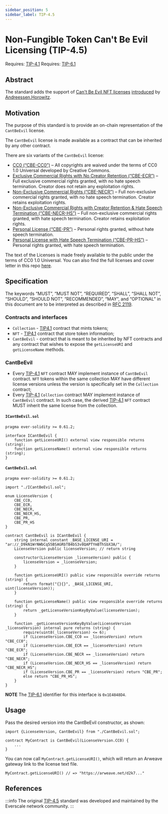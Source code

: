 ```yaml
---
sidebar_position: 5
sidebar_label: TIP-4.5
---
```


# Non-Fungible Token Can't Be Evil Licensing (TIP-4.5)
Requires: [TIP-4.1](1.md)
Requires: [TIP-6.1](./../TIP-6/1.md)

## Abstract
The standard adds the support of [Can't Be Evil NFT licenses](https://github.com/a16z/a16z-contracts) [introduced](https://a16zcrypto.com/introducing-nft-licenses/) by [Andreessen.Horowitz](https://a16z.com).

## Motivation
The purpose of this standard is to provide an on-chain representation of the `CantBeEvil` license.

The `CantBeEvil` license is made available as a contract that can be inherited by any other contract.

There are six variants of the `CantBeEvil` license:

* [CC0 (“CBE-CC0”)](https://arweave.net/_D9kN1WrNWbCq55BSAGRbTB4bS3v8QAPTYmBThSbX3A/0) – All copyrights are waived under the terms of CC0 1.0 Universal developed by Creative Commons.
* [Exclusive Commercial Rights with No Creator Retention (“CBE-ECR”)](https://arweave.net/_D9kN1WrNWbCq55BSAGRbTB4bS3v8QAPTYmBThSbX3A/1) – Full exclusive commercial rights granted, with no hate speech termination. Creator does not retain any exploitation rights.
* [Non-Exclusive Commercial Rights (“CBE-NECR”)](https://arweave.net/_D9kN1WrNWbCq55BSAGRbTB4bS3v8QAPTYmBThSbX3A/2) – Full non-exclusive commercial rights granted, with no hate speech termination. Creator retains exploitation rights.
* [Non-Exclusive Commercial Rights with Creator Retention & Hate Speech Termination (“CBE-NECR-HS”)](https://arweave.net/_D9kN1WrNWbCq55BSAGRbTB4bS3v8QAPTYmBThSbX3A/3) – Full non-exclusive commercial rights granted, with hate speech termination. Creator retains exploitation rights.
* [Personal License (“CBE-PR”)](https://arweave.net/_D9kN1WrNWbCq55BSAGRbTB4bS3v8QAPTYmBThSbX3A/4) – Personal rights granted, without hate speech termination.
* [Personal License with Hate Speech Termination (“CBE-PR-HS”)](https://arweave.net/_D9kN1WrNWbCq55BSAGRbTB4bS3v8QAPTYmBThSbX3A/5) – Personal rights granted, with hate speech termination.

The text of the Licenses is made freely available to the public under the terms of CC0 1.0 Universal. You can also find the full licenses and cover letter in this repo [here](https://github.com/a16z/a16z-contracts/blob/master/licenses).

## Specification
The keywords “MUST”, “MUST NOT”, “REQUIRED”, “SHALL”, “SHALL NOT”, “SHOULD”, “SHOULD NOT”, “RECOMMENDED”, “MAY”, and “OPTIONAL” in this document are to be interpreted as described in [RFC 2119](https://datatracker.ietf.org/doc/html/rfc2119).

### Contracts and interfaces
* `Collection` - [TIP4.1](1.md) contract that mints tokens;
* `NFT` - [TIP4.1](1.md) contract that store token information;
* `CantBeEvil` - contract that is meant to be inherited by NFT contracts and any contract that wishes to expose the `getLicenseURI` and `getLicenseName` methods.

### CantBeEvil
* Every [TIP-4.1](1.md) `NFT` contract MAY implement instance of `CantBeEvil` contract. `NFT` tokens within the same collection MAY have different license versions unless the version is specifically set in the `Collection` contract;
* Every [TIP-4.1](1.md) `Collection` contract MAY implement instance of `CantBeEvil` contract. In such case, the derived [TIP-4.1](1.md) `NFT` contract MUST inherit the same license from the collection.

#### `ICantBeEvil.sol`
```solidity
pragma ever-solidity >= 0.61.2;

interface ICantBeEvil {
    function getLicenseURI() external view responsible returns (string);
    function getLicenseName() external view responsible returns (string);
}
```

#### `CantBeEvil.sol`
```solidity
pragma ever-solidity >= 0.61.2;

import "./ICantBeEvil.sol";

enum LicenseVersion {
    CBE_CC0,
    CBE_ECR,
    CBE_NECR,
    CBE_NECR_HS,
    CBE_PR,
    CBE_PR_HS
}

contract CantBeEvil is ICantBeEvil {
    string internal constant _BASE_LICENSE_URI = "ar://_D9kN1WrNWbCq55BSAGRbTB4bS3v8QAPTYmBThSbX3A/";
    LicenseVersion public licenseVersion; // return string
	
    constructor(LicenseVersion _licenseVersion) public {
        licenseVersion = _licenseVersion;
    }

    function getLicenseURI() public view responsible override returns (string) {
        return format("{}{}", _BASE_LICENSE_URI, uint(licenseVersion));
    }

    function getLicenseName() public view responsible override returns (string) {
        return _getLicenseVersionKeyByValue(licenseVersion);
    }

    function _getLicenseVersionKeyByValue(LicenseVersion _licenseVersion) internal pure returns (string) {
        require(uint8(_licenseVersion) <= 6);
        if (LicenseVersion.CBE_CC0 == _licenseVersion) return "CBE_CC0";
        if (LicenseVersion.CBE_ECR == _licenseVersion) return "CBE_ECR";
        if (LicenseVersion.CBE_NECR == _licenseVersion) return "CBE_NECR";
        if (LicenseVersion.CBE_NECR_HS == _licenseVersion) return "CBE_NECR_HS";
        if (LicenseVersion.CBE_PR == _licenseVersion) return "CBE_PR";
        else return "CBE_PR_HS";
    }
}
```

**NOTE** The [TIP-6.1](../TIP-6/1.md) identifier for this interface is `0x1E4848D4`.

## Usage

Pass the desired version into the CantBeEvil constructor, as shown:

```solidity
import {LicenseVersion, CantBeEvil} from "./CantBeEvil.sol";

contract MyContract is CantBeEvil(LicenseVersion.CC0) {
    ...
}
```

You can now call `MyContract.getLicenseURI()`, which will return an Arweave gateway link to the license text file.

```solidity
MyContract.getLicenseURI() // => "https://arweave.net/d2k7..."
```

## References

:::info
The original [TIP-4.5](https://docs.everscale.network/standard/TIP-4.5) standard was developed and maintained by the Everscale network community.
:::